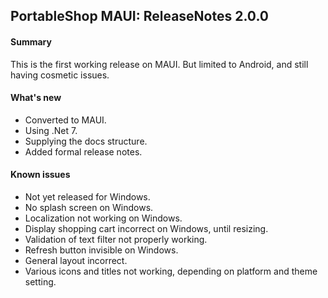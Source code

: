 ## PortableShop MAUI: ReleaseNotes 2.0.0

#### Summary
This is the first working release on MAUI. But limited to Android, and still having cosmetic issues.

#### What's new
* Converted to MAUI.
* Using .Net 7.
* Supplying the docs structure.
* Added formal release notes.

#### Known issues
* Not yet released for Windows.
* No splash screen on Windows.
* Localization not working on Windows.
* Display shopping cart incorrect on Windows, until resizing.
* Validation of text filter not properly working.
* Refresh button invisible on Windows.
* General layout incorrect.
* Various icons and titles not working, depending on platform and theme setting.
